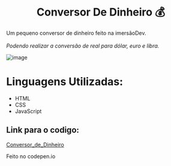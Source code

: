 <h1 align="center">Conversor De Dinheiro 💰</h1>

Um pequeno conversor de dinheiro feito na imersãoDev.
<br><br>
*Podendo realizar a conversão de real para dólar, euro e libra.*

![image](https://user-images.githubusercontent.com/79853847/115905112-04c5d880-a43c-11eb-9d36-e739a2d8a31f.png)

<h1>Linguagens Utilizadas:</h1>
<ul>
  <li>HTML</li>
  <li>CSS</li>
  <li>JavaScript</li>
</ul>

<h2>Link para o codigo:</h2>
<a href="https://codepen.io/gabrlcj/pen/QWdWGXR">Conversor_de_Dinheiro</a>
<p> Feito no codepen.io</p>
